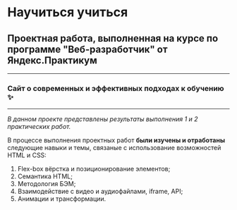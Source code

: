 # Научиться учиться
## Проектная работа, выполненная на курсе по программе "Веб-разработчик" от Яндекс.Практикум  
___
### Сайт о современных и эффективных подходах к обучению :sparkles:
___
*В данном проекте представлены результаты выполнения 1 и 2 практических работ.*  
  
В процессе выполнения проектных работ __были изучены и отработаны__ следующие навыки и темы, связаные с использование возможностей HTML и CSS:  
1. Flex-box вёрстка и позиционирование элементов;
2. Семантика HTML;
3. Методология БЭМ;
4. Взаимодействие с видео и аудиофайлами, iframe, API;
5. Анимации и трансформации.


